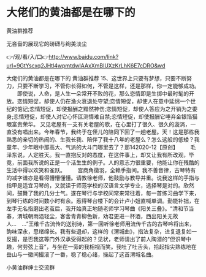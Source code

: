 # 大佬们的黄油都是在哪下的
黄油群推荐

无吝啬的展现它的磅礴与绚美淡尘

👉/观/看/入/口👉http://www.baidu.com/link?url=9GtYscxq2JHtl4wpmtdwIAAxXmBlUXzKrLhK6E7cDRO&wd

大佬们的黄油都是在哪下的
黄油群推荐
	15、这世界上只要有梦想，只要不断努力，只要不断学习，不管你长得如何，不管是这样，还是那样，你一定能够成功。
　　即使说，人命，是人生一朵常开不败的花，那么恋情即是生掷中最时髦的开放。恋情短促，却使人仍在渔火衰退处守望;恋情短促，却使人在意中延绵一个世纪的惦记;恋情短促，却使报酬之黯然神伤;恋情短促，却使人答应为之开销为之委身;恋情短促，却使人对它心怀叵测情难自禁;恋情短促，却使报酬它唾弃金银箔猫眼富贵荣华。
又见老屋有一支有关老屋的歌，在心里打了很久、很久的漩涡，一直没有唱出来。今年春节，我终于在侄儿的陪同下回了一趟老屋。天！这是那栋我熟悉的亲切的热闹的、生我长我、陪伴了我十八年的老屋么？怎么这般的低矮？我童年、少年眼中那高大、气派的大斗门哪里去了？那142020-12【原创】
　　毛泽东说，人定胜天。我一直抱反对的态度，在这件事上，却又让我有所改观，毕竟，前面我所说的正是一个活生生的例子。人的意志力很重要，他能让你在残酷的生活中得以欢笑和雀跃。
　　宫商角徵羽，全赖手指间。我不善音律，古琴特有的减字谱亦是看得懵懵懂懂。请教徐老师，他鼓励与教导并重。说我这样的手指与指甲是适宜习琴的，又就读于师范学校的汉语言文学专业，选择琴是对的。欣然间，鼓舞了我的几分士气。遂在琴行与学校间常来常往着，每一首练习曲学下来，到琴行练的时间数小时有余。惹得琴台楼下的会计卢小姐直喊单调。勤能补拙，在左手无名指磨出老茧后，我开始真正地随老师学习琴曲《阳关三叠》。“清和节当春，渭城朝雨浥轻尘，客舍青青柳色新，劝君更进一杯酒，西出阳关无故人…　…”王维千古流传的送别诗，第一回听徐老师用流传千古的古琴吟将出来，韵味深永，思绪绵长。我有些退却，这样的《渭城曲》，指法复杂，进复退复如一反撮，是否我这等门外汉承受得起的？见状，老师请出了前人陶潜的“但识琴中趣，何劳弦上音”，与坐在一旁的我相视而笑。我吐了吐舌头，拾起指尖熟练地在岳山与一徽间撮滚了一番，稳了稳心绪，操起了这首渭城名曲。

小黄油群绅士交流群
